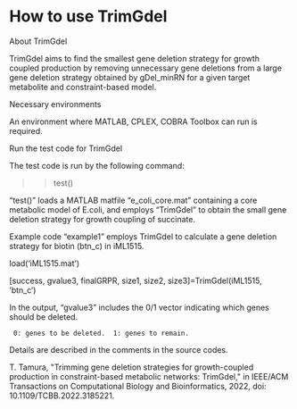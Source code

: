 # How to use TrimGdel

About TrimGdel

TrimGdel aims to find the smallest gene deletion strategy for growth coupled production by removing unnecessary gene deletions from a large gene deletion strategy obtained by gDel_minRN for a given target metabolite and constraint-based model.


Necessary environments

An environment where MATLAB, CPLEX, COBRA Toolbox can run is required.


Run the test code for TrimGdel

The test code is run by the following command:

>> test()

“test()” loads a MATLAB matfile “e_coli_core.mat” containing a core metabolic model of E.coli, and employs “TrimGdel” to obtain the small gene deletion strategy for growth coupling of succinate.


Example code
“example1” employs TrimGdel to calculate a gene deletion strategy for biotin (btn_c) in iML1515.

  load(‘iML1515.mat’)

  [success, gvalue3, finalGRPR, size1, size2, size3]=TrimGdel(iML1515, ’btn_c’)


In the output, “gvalue3” includes the 0/1 vector indicating which genes should be deleted.

     0: genes to be deleted.  1: genes to remain.


Details are described in the comments in the source codes.


T. Tamura, "Trimming gene deletion strategies for growth-coupled production in constraint-based metabolic networks: TrimGdel," in IEEE/ACM Transactions on Computational Biology and Bioinformatics, 2022, doi: 10.1109/TCBB.2022.3185221.
